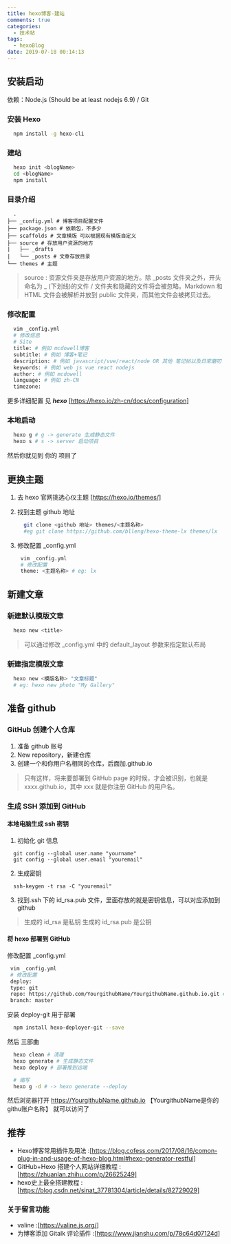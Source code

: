 ```yaml
---
title: hexo博客-建站
comments: true
categories:
  - 技术帖
tags:
  - hexoBlog
date: 2019-07-18 00:14:13
---
```


## 安装启动

依赖：Node.js (Should be at least nodejs 6.9) / Git

### 安装 Hexo

```bash
  npm install -g hexo-cli
```

### 建站

```bash
  hexo init <blogName>
  cd <blogName>
  npm install
```

### 目录介绍

```
  .
├── _config.yml # 博客项目配置文件
├── package.json # 依赖包，不多少
├── scaffolds # 文章模版 可以根据现有模版自定义
├── source # 存放用户资源的地方
|   ├── _drafts
|   └── _posts # 文章存放目录
└── themes # 主题
```

> source :
> 资源文件夹是存放用户资源的地方。除 _posts 文件夹之外，开头命名为 _ (下划线)的文件 / 文件夹和隐藏的文件将会被忽略。Markdown 和 HTML 文件会被解析并放到 public 文件夹，而其他文件会被拷贝过去。

### 修改配置

```bash
  vim _config.yml
  # 修改信息
  # Site
  title: # 例如 mcdowell博客
  subtitle: # 例如 博客+笔记
  description: # 例如 javascript/vue/react/node OR 其他 笔记帖以及日常磨叨
  keywords: # 例如 web js vue react nodejs
  author: # 例如 mcdowell
  language: # 例如 zh-CN
  timezone:

```

更多详细配置 见 **_hexo_** [https://hexo.io/zh-cn/docs/configuration]

### 本地启动

```bash
  hexo g # g -> generate 生成静态文件
  hexo s # s -> server 启动项目
```

然后你就见到 你的 项目了

## 更换主题

1. 去 hexo 官网挑选心仪主题 [https://hexo.io/themes/]
2. 找到主题 github 地址

   ```bash
     git clone <github 地址> themes/<主题名称>
     #eg git clone https://github.com/blleng/hexo-theme-lx themes/lx
   ```

3. 修改配置 \_config.yml

   ```bash
    vim _config.yml
    # 修改配置
    theme: <主题名称> # eg: lx
   ```

## 新建文章

### 新建默认模版文章

```bash
  hexo new <title>
```

> 可以通过修改 \_config.yml 中的 default_layout 参数来指定默认布局

### 新建指定模版文章

```bash
  hexo new <模版名称> "文章标题"
  # eg: hexo new photo "My Gallery"
```

## 准备 github

### GitHub 创建个人仓库

1. 准备 github 账号
2. New repository，新建仓库
3. 创建一个和你用户名相同的仓库，后面加.github.io

> 只有这样，将来要部署到 GitHub page 的时候，才会被识别，也就是 xxxx.github.io，其中 xxx 就是你注册 GitHub 的用户名。

### 生成 SSH 添加到 GitHub

#### 本地电脑生成 ssh 密钥

1.  初始化 git 信息

```
  git config --global user.name "yourname"
  git config --global user.email "youremail"
```

2. 生成密钥

```
  ssh-keygen -t rsa -C "youremail"
```

3. 找到.ssh 下的 id_rsa.pub 文件，里面存放的就是密钥信息，可以对应添加到 github

> 生成的 id_rsa 是私钥 生成的 id_rsa.pub 是公钥

#### 将 hexo 部署到 GitHub

修改配置 \_config.yml

```bash
 vim _config.yml
 # 修改配置
 deploy:
 type: git
 repo: https://github.com/YourgithubName/YourgithubName.github.io.git # gitub 地址
 branch: master
```

安装 deploy-git 用于部署

```bash
  npm install hexo-deployer-git --save
```

然后 三部曲

```bash
  hexo clean # 清理
  hexo generate # 生成静态文件
  hexo deploy # 部署推到远端

  # 缩写
  hexo g -d # -> hexo generate --deploy
```
然后浏览器打开 https://YourgithubName.github.io 【YourgithubName是你的githu账户名称】 就可以访问了


## 推荐

- Hexo博客常用插件及用法 :[https://blog.cofess.com/2017/08/16/comon-plug-in-and-usage-of-hexo-blog.html#hexo-generator-restful]
- GitHub+Hexo 搭建个人网站详细教程 :[https://zhuanlan.zhihu.com/p/26625249]
- hexo史上最全搭建教程 :[https://blog.csdn.net/sinat_37781304/article/details/82729029]
### 关于留言功能
- valine :[https://valine.js.org/]
- 为博客添加 Gitalk 评论插件 :[https://www.jianshu.com/p/78c64d07124d]